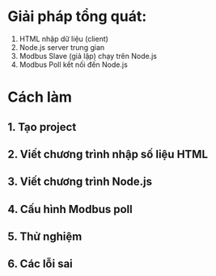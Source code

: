 #  Giải pháp tổng quát:
1. HTML nhập dữ liệu (client) 
2. Node.js server trung gian
3. Modbus Slave (giả lập) chạy trên Node.js
4. Modbus Poll kết nối đến Node.js

# Cách làm
## 1. Tạo project

## 2. Viết chương trình nhập số liệu HTML

## 3. Viết chương trình Node.js

## 4. Cấu hình Modbus poll

## 5. Thử nghiệm

## 6. Các lỗi sai

